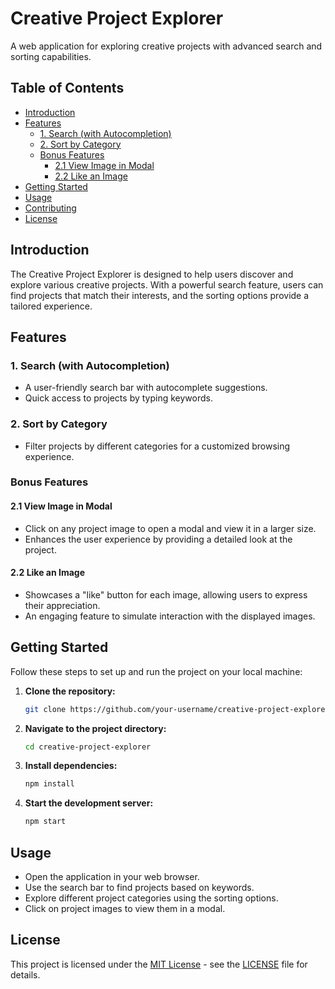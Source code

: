 # Creative Project Explorer

A web application for exploring creative projects with advanced search and sorting capabilities.

## Table of Contents

- [Introduction](#introduction)
- [Features](#features)
  - [1. Search (with Autocompletion)](#1-search-with-autocompletion)
  - [2. Sort by Category](#2-sort-by-category)
  - [Bonus Features](#bonus-features)
    - [2.1 View Image in Modal](#21-view-image-in-modal)
    - [2.2 Like an Image](#22-like-an-image)
- [Getting Started](#getting-started)
- [Usage](#usage)
- [Contributing](#contributing)
- [License](#license)

## Introduction

The Creative Project Explorer is designed to help users discover and explore various creative projects. With a powerful search feature, users can find projects that match their interests, and the sorting options provide a tailored experience.

## Features

### 1. Search (with Autocompletion)

- A user-friendly search bar with autocomplete suggestions.
- Quick access to projects by typing keywords.

### 2. Sort by Category

- Filter projects by different categories for a customized browsing experience.

### Bonus Features

#### 2.1 View Image in Modal

- Click on any project image to open a modal and view it in a larger size.
- Enhances the user experience by providing a detailed look at the project.

#### 2.2 Like an Image

- Showcases a "like" button for each image, allowing users to express their appreciation.
- An engaging feature to simulate interaction with the displayed images.

## Getting Started

Follow these steps to set up and run the project on your local machine:

1. **Clone the repository:**

    ```bash
    git clone https://github.com/your-username/creative-project-explorer.git
    ```

2. **Navigate to the project directory:**

    ```bash
    cd creative-project-explorer
    ```

3. **Install dependencies:**

    ```bash
    npm install
    ```

4. **Start the development server:**

    ```bash
    npm start
    ```

## Usage

- Open the application in your web browser.
- Use the search bar to find projects based on keywords.
- Explore different project categories using the sorting options.
- Click on project images to view them in a modal.

## License

This project is licensed under the [MIT License](LICENSE) - see the [LICENSE](LICENSE) file for details.
